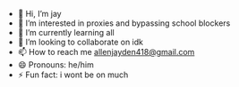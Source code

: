 - 👋 Hi, I’m jay
- 👀 I’m interested in proxies and bypassing school blockers
- 🌱 I’m currently learning all
- 💞️ I’m looking to collaborate on idk
- 📫 How to reach me allenjayden418@gmail.com
- 😄 Pronouns: he/him
- ⚡ Fun fact: i wont be on much 


